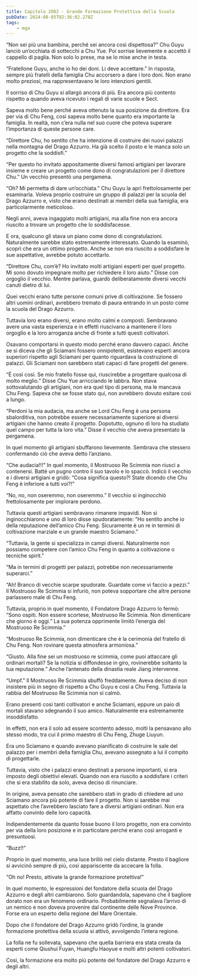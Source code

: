 ```yaml
---
title: Capitolo 2082 - Grande Formazione Protettiva della Scuola
pubDate: 2024-08-05T02:36:02.278Z
tags:
    - mga
---
```



“Non sei più una bambina, perché sei ancora così dispettosa?” Chu Guyu lanciò un’occhiata di sottecchi a Chu Yue. Poi sorrise lievemente e accettò il cappello di paglia. Non solo lo prese, ma se lo mise anche in testa.

“Fratellone Guyu, anche io ho dei doni. Li deve accettare.” In risposta, sempre più fratelli della famiglia Chu accorsero a dare i loro doni. Non erano molto preziosi, ma rappresentavano le loro intenzioni gentili.

Il sorriso di Chu Guyu si allargò ancora di più. Era ancora più contento rispetto a quando aveva ricevuto i regali di varie scuole e Sect.

Sapeva molto bene perché aveva ottenuto la sua posizione da direttore. Era per via di Chu Feng, così sapeva molto bene quanto era importante la famiglia. In realtà, non c’era nulla nel suo cuore che poteva superare l’importanza di queste persone care.

“Direttore Chu, ho sentito che ha intenzione di costruire dei nuovi palazzi nella montagna del Drago Azzurro. Ha già scelto il posto e le manca solo un progetto che la soddisfi.”

“Per questo ho invitato appositamente diversi famosi artigiani per lavorare insieme e creare un progetto come dono di congratulazioni per il direttore Chu.” Un vecchio presentò una pergamena.

“Oh? Mi permetta di dare un’occhiata.” Chu Guyu la aprì frettolosamente per esaminarla. Voleva proprio costruire un gruppo di palazzi per la scuola del Drago Azzurro e, visto che erano destinati ai membri della sua famiglia, era particolarmente meticoloso.

Negli anni, aveva ingaggiato molti artigiani, ma alla fine non era ancora riuscito a trovare un progetto che lo soddisfacesse.

E ora, qualcuno gli stava un piano come dono di congratulazioni. Naturalmente sarebbe stato estremamente interessato. Quando la esaminò, scoprì che era un ottimo progetto. Anche se non era riuscito a soddisfare le sue aspettative, avrebbe potuto accettarlo.

“Direttore Chu, com’è? Ho invitato molti artigiani esperti per quel progetto. Mi sono dovuto impegnare molto per richiedere il loro aiuto.” Disse con orgoglio il vecchio. Mentre parlava, guardò deliberatamente diversi vecchi canuti dietro di lui.

Quei vecchi erano tutte persone comuni prive di coltivazione. Se fossero altri uomini ordinari, avrebbero tremato di paura entrando in un posto come la scuola del Drago Azzurro.

Tuttavia loro erano diversi, erano molto calmi e composti. Sembravano avere una vasta esperienza e in effetti riuscivano a mantenere il loro orgoglio e la loro arroganza anche di fronte a tutti questi coltivatori.

Osavano comportarsi in questo modo perché erano davvero capaci. Anche se si diceva che gli Sciamani fossero onnipotenti, esistevano esperti ancora superiori rispetto agli Sciamani per quanto riguardava la costruzione di palazzi. Gli Sciamani non sarebbero stati capaci di fare progetti del genere.

“È così così. Se mio fratello fosse qui, riuscirebbe a progettare qualcosa di molto meglio.” Disse Chu Yue arricciando le labbra. Non stava sottovalutando gli artigiani, non era quel tipo di persona, ma le mancava Chu Feng. Sapeva che se fosse stato qui, non avrebbero dovuto esitare così a lungo.

“Perdoni la mia audacia, ma anche se Lord Chu Feng è una persona sbalorditiva, non potrebbe essere necessariamente superiore ai diversi artigiani che hanno creato il progetto. Dopotutto, ognuno di loro ha studiato quel campo per tutta la loro vita.” Disse il vecchio che aveva presentato la pergamena.

In quel momento gli artigiani sbuffarono lievemente. Sembrava che stessero confermando ciò che aveva detto l’anziano.

“Che audacia!!!” In quel momento, il Mostruoso Re Scimmia non riuscì a contenersi. Batté un pugno contro il suo tavolo e lo spaccò. Indicò il vecchio e i diversi artigiani e gridò: “Cosa significa questo?! State dicendo che Chu Feng è inferiore a tutti voi?!”

“No, no, non oseremmo, non oseremmo.” Il vecchio si inginocchiò frettolosamente per implorare perdono.

Tuttavia questi artigiani sembravano rimanere impavidi. Non si inginocchiarono e uno di loro disse spudoratamente: “Ho sentito anche io della reputazione dell’amico Chu Feng. Sicuramente è un re in termini di coltivazione marziale e un grande maestro Sciamano.”

“Tuttavia, la gente si specializza in campi diversi. Naturalmente non possiamo competere con l’amico Chu Feng in quanto a coltivazione o tecniche spirit.”

“Ma in termini di progetti per palazzi, potrebbe non necessariamente superarci.”

“Ah! Branco di vecchie scarpe spudorate. Guardate come vi faccio a pezzi.” Il Mostruoso Re Scimmia si infuriò, non poteva sopportare che altre persone parlassero male di Chu Feng.

Tuttavia, proprio in quel momento, il Fondatore Drago Azzurro lo fermò: “Sono ospiti. Non essere scortese, Mostruoso Re Scimmia. Non dimenticare che giorno è oggi.” La sua potenza opprimente limitò l’energia del Mostruoso Re Scimmia.”

“Mostruoso Re Scimmia, non dimenticare che è la cerimonia del fratello di Chu Feng. Non rovinare questa atmosfera armoniosa.”

“Giusto. Alla fine sei un mostruoso re scimmia, come puoi attaccare gli ordinari mortali? Se la notizia si diffondesse in giro, rovinerebbe soltanto la tua reputazione.” Anche l’antenato della dinastia reale Jiang intervenne.

“Umpf.” Il Mostruoso Re Scimmia sbuffò freddamente. Aveva deciso di non insistere più in segno di rispetto a Chu Guyu e così a Chu Feng. Tuttavia la rabbia del Mostruoso Re Scimmia non si calmò.

Erano presenti così tanti coltivatori e anche Sciamani, eppure un paio di mortali stavano sdegnando il suo amico. Naturalmente era estremamente insoddisfatto.

In effetti, non era il solo ad essere scontento adesso, molti la pensavano allo stesso modo, tra cui il primo maestro di Chu Feng, Zhuge Liuyun.

Era uno Sciamano e quando avevano pianificato di costruire le sale del palazzo per i membri della famiglia Chu, avevano assegnato a lui il compito di progettarle.

Tuttavia, visto che i palazzi erano destinati a persone importanti, si era imposto degli obiettivi elevati. Quando non era riuscito a soddisfare i criteri che si era stabilito da solo, aveva deciso di rinunciare.

In origine, aveva pensato che sarebbero stati in grado di chiedere ad uno Sciamano ancora più potente di fare il progetto. Non si sarebbe mai aspettato che l’avrebbero lasciato fare a diversi artigiani ordinari. Non era affatto convinto delle loro capacità.

Indipendentemente da quanto fosse buono il loro progetto, non era convinto per via della loro posizione e in particolare perché erano così arroganti e presuntuosi.

“Buzz!!”

Proprio in quel momento, una luce brillò nel cielo distante. Presto il bagliore si avvicinò sempre di più, così appariscente da accecare la folla.

“Oh no! Presto, attivate la grande formazione protettiva!”

In quel momento, le espressioni del fondatore della scuola del Drago Azzurro e degli altri cambiarono. Solo guardandola, sapevano che il bagliore dorato non era un fenomeno ordinario. Probabilmente segnalava l’arrivo di un nemico e non doveva provenire dal continente delle Nove Province. Forse era un esperto della regione del Mare Orientale.

Dopo che il fondatore del Drago Azzurro gridò l’ordine, la grande formazione protettiva della scuola si attivò, avvolgendo l’intera regione.

La folla ne fu sollevata, sapevano che quella barriera era stata creata da esperti come Qiushui Fuyan, Huangfu Haoyue e molti altri potenti coltivatori.

Così, la formazione era molto più potente del fondatore del Drago Azzurro e degli altri.


